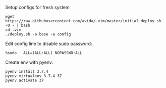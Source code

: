Setup configs for fresh system
```
wget https://raw.githubusercontent.com/avida/.vim/master/initial_deploy.sh -O - | bash
cd .vim
./deploy.sh -a base -a config
```
Edit config line to disable sudo password:
```
%sudo   ALL=(ALL:ALL) NOPASSWD:ALL
```
Create env with pyenv:
```
pyenv install 3.7.4
pyenv virtualenv 3.7.4 37
pyenv activate 37
```
